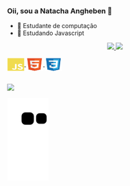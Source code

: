 ### Oii, sou a Natacha Angheben 👋

- 🔭 Estudante de computação
- 🌱 Estudando Javascript

<div align="center">
  <a href="https://github.com/tachax">
  <img height="180em" src="https://github-readme-stats.vercel.app/api?username=tachax&show_icons=true&theme=dracula&include_all_commits=true&count_private=true"/>
  <img height="180em" src="https://github-readme-stats.vercel.app/api/top-langs/?username=tachax&layout=compact&langs_count=7&theme=dracula"/>
</div>
  
<div style="display: inline_block"><br>
  <img align="center" alt="Tacha-Js" height="30" width="40" src="https://raw.githubusercontent.com/devicons/devicon/master/icons/javascript/javascript-plain.svg">
  <img align="center" alt="Tacha-HTML" height="30" width="40" src="https://raw.githubusercontent.com/devicons/devicon/master/icons/html5/html5-original.svg">
  <img align="center" alt="Tacha-CSS" height="30" width="40" src="https://raw.githubusercontent.com/devicons/devicon/master/icons/css3/css3-original.svg">
</div>

  ##
  
 <div>
   <a href="https://www.linkedin.com/in/natachapangheben?lipi=urn%3Ali%3Apage%3Ad_flagship3_profile_view_base_contact_details%3BaTeJo%2BAmTwSIoEiL%2FqhJzQ%3D%3D" target="_blank"><img src="https://img.shields.io/badge/-LinkedIn-%230077B5?style=for-the-badge&logo=linkedin&logoColor=white" target="_blank"></a> 
 </div>

![Snake animation](https://github.com/tachax/tachax/blob/output/github-contribution-grid-snake.svg)
